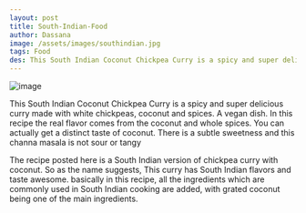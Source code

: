 ```yaml
---
layout: post
title: South-Indian-Food
author: Dassana 
image: /assets/images/southindian.jpg
tags: Food
des: This South Indian Coconut Chickpea Curry is a spicy and super delicious curry made with white chickpeas, coconut and spices.
---
```


<img class="image" src="/assets/images/southindian.jpg" alt="image">

This South Indian Coconut Chickpea Curry is a spicy and super delicious curry made with white chickpeas, coconut and spices. A vegan dish.
In this recipe the real flavor comes from the coconut and whole spices. You can actually get a distinct taste of coconut. There is a subtle sweetness and this channa masala is not sour or tangy

The recipe posted here is a South Indian version of chickpea curry with coconut. So as the name suggests, This curry has South Indian flavors and taste awesome. basically in this recipe, all the ingredients which are commonly used in South Indian cooking are added, with grated coconut being one of the main ingredients.

  